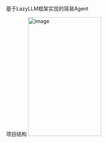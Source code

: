 基于LazyLLM框架实现的简易Agent


项目结构
<img width="200" height="323" alt="image" src="https://github.com/user-attachments/assets/52587d02-b3a7-4172-95cc-93f0e773170a" />
